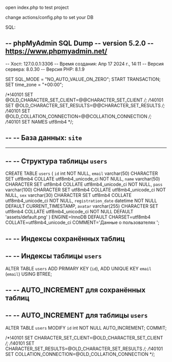 open index.php to test project

change actions/config.php to set your DB

SQL:

-- phpMyAdmin SQL Dump
-- version 5.2.0
-- https://www.phpmyadmin.net/
--
-- Хост: 127.0.0.1:3306
-- Время создания: Апр 17 2024 г., 14:11
-- Версия сервера: 8.0.30
-- Версия PHP: 8.1.9

SET SQL_MODE = "NO_AUTO_VALUE_ON_ZERO";
START TRANSACTION;
SET time_zone = "+00:00";


/*!40101 SET @OLD_CHARACTER_SET_CLIENT=@@CHARACTER_SET_CLIENT */;
/*!40101 SET @OLD_CHARACTER_SET_RESULTS=@@CHARACTER_SET_RESULTS */;
/*!40101 SET @OLD_COLLATION_CONNECTION=@@COLLATION_CONNECTION */;
/*!40101 SET NAMES utf8mb4 */;

--
-- База данных: `site`
--

-- --------------------------------------------------------

--
-- Структура таблицы `users`
--

CREATE TABLE `users` (
  `id` int NOT NULL,
  `email` varchar(50) CHARACTER SET utf8mb4 COLLATE utf8mb4_unicode_ci NOT NULL,
  `name` varchar(50) CHARACTER SET utf8mb4 COLLATE utf8mb4_unicode_ci NOT NULL,
  `pass` varchar(100) CHARACTER SET utf8mb4 COLLATE utf8mb4_unicode_ci NOT NULL,
  `sex` varchar(30) CHARACTER SET utf8mb4 COLLATE utf8mb4_unicode_ci NOT NULL,
  `registration_date` datetime NOT NULL DEFAULT CURRENT_TIMESTAMP,
  `avatar` varchar(255) CHARACTER SET utf8mb4 COLLATE utf8mb4_unicode_ci NOT NULL DEFAULT 'assets/default.png'
) ENGINE=InnoDB DEFAULT CHARSET=utf8mb4 COLLATE=utf8mb4_unicode_ci COMMENT='Данные о пользователях ';

--
-- Индексы сохранённых таблиц
--

--
-- Индексы таблицы `users`
--
ALTER TABLE `users`
  ADD PRIMARY KEY (`id`),
  ADD UNIQUE KEY `email` (`email`) USING BTREE;

--
-- AUTO_INCREMENT для сохранённых таблиц
--

--
-- AUTO_INCREMENT для таблицы `users`
--
ALTER TABLE `users`
  MODIFY `id` int NOT NULL AUTO_INCREMENT;
COMMIT;

/*!40101 SET CHARACTER_SET_CLIENT=@OLD_CHARACTER_SET_CLIENT */;
/*!40101 SET CHARACTER_SET_RESULTS=@OLD_CHARACTER_SET_RESULTS */;
/*!40101 SET COLLATION_CONNECTION=@OLD_COLLATION_CONNECTION */;

